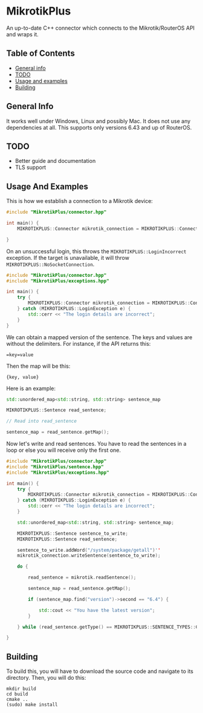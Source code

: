 # MikrotikPlus
An up-to-date C++ connector which connects to the Mikrotik/RouterOS API and wraps it.

## Table of Contents
* [General info](#general-info)
* [TODO](#todo)
* [Usage and examples](#usage-and-examples)
* [Building](#building)

## General Info

It works well under Windows, Linux and possibly Mac.
It does not use any dependencies at all.
This supports only versions 6.43 and up of RouterOS.

## TODO

* Better guide and documentation
* TLS support

## Usage And Examples

This is how we establish a connection to a Mikrotik device:
```cpp
#include "MikrotikPlus/connector.hpp"

int main() {
	MIKROTIKPLUS::Connector mikrotik_connection = MIKROTIKPLUS::Connector(ip, username, password, port);

}
```

On an unsuccessful login, this throws the `MIKROTIKPLUS::LoginIncorrect` exception. If the target is unavailable, it will throw `MIKROTIKPLUS::NoSocketConnection`.
```cpp
#include "MikrotikPlus/connector.hpp"
#include "MikrotikPlus/exceptions.hpp"

int main() {
	try {
		MIKROTIKPLUS::Connector mikrotik_connection = MIKROTIKPLUS::Connector(ip, username, password, port);
	} catch (MIKROTIKPLUS::LoginException e) {
		std::cerr << "The login details are incorrect";
	}
}
```

We can obtain a mapped version of the sentence.
The keys and values are without the delimiters. For instance, if the API returns this:

```
=key=value
```

Then the map will be this:

```
{key, value}
```

Here is an example:

```cpp
std::unordered_map<std::string, std::string> sentence_map

MIKROTIKPLUS::Sentence read_sentence;

// Read into read_sentence

sentence_map = read_sentence.getMap();
```

Now let's write and read sentences.
You have to read the sentences in a loop or else you will receive only the first one.

```cpp
#include "MikrotikPlus/connector.hpp"
#include "MikrotikPlus/sentence.hpp"
#include "MikrotikPlus/exceptions.hpp"

int main() {
	try {
		MIKROTIKPLUS::Connector mikrotik_connection = MIKROTIKPLUS::Connector(ip, username, password, port);
	} catch (MIKROTIKPLUS::LoginException e) {
		std::cerr << "The login details are incorrect";
	}

	std::unordered_map<std::string, std::string> sentence_map;

	MIKROTIKPLUS::Sentence sentence_to_write;
	MIKROTIKPLUS::Sentence read_sentence;

	sentence_to_write.addWord("/system/package/getall")''
	mikrotik_connection.writeSentence(sentence_to_write);

	do {

		read_sentence = mikrotik.readSentence();

		sentence_map = read_sentence.getMap();

		if (sentence_map.find("version")->second == "6.4") {

			std::cout << "You have the latest version";
		}

	} while (read_sentence.getType() == MIKROTIKPLUS::SENTENCE_TYPES::CONTINUE);

}
```

## Building
To build this, you will have to download the source code and navigate to its directory. Then, you will do this:
```
mkdir build
cd build
cmake ..
(sudo) make install
```
